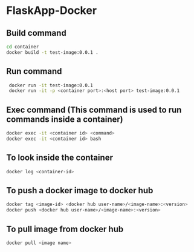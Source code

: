 # FlaskApp-Docker


## Build command

```bash
cd container
docker build -t test-image:0.0.1 .
```

## Run command

```bash
 docker run -it test-image:0.0.1
 docker run -it -p <container port>:<host port> test-image:0.0.1 
 ```

 ## Exec command (This command is used to run commands inside a container)

 ```bash
 docker exec -it <container id> <command>
 docker exec -it <container id> bash
 ```

 ## To look inside the container

 ```bash
 docker log <container-id>
  ```

  ## To push a docker image to docker hub

  ```bash
  docker tag <image-id> <docker hub user-name>/<image-name>:<version>
  docker push <docker hub user-name>/<image-name>:<version>
  ```

  ## To pull image from docker hub
  ```bash
  docker pull <image name>
  ```


